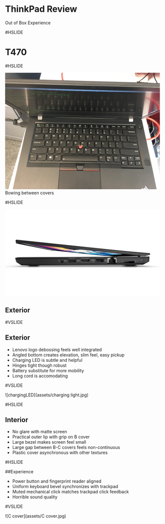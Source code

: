 
# ThinkPad Review

Out of Box Experience

#HSLIDE

# T470

#HSLIDE

![image of bowing](assets/IMG_2503.JPG)
Bowing between covers

#HSLIDE

![Acover](assets/opening.jpg)

## Exterior

#VSLIDE

## Exterior
- Lenovo logo debossing feels well integrated
- Angled bottom creates elevation, slim feel, easy pickup
- Charging LED is subtle and helpful
- Hinges tight though robust
- Battery substitute for more mobility
- Long cord is accomodating 

#VSLIDE

![chargingLED](assets/charging light.jpg)


#HSLIDE

## Interior
- No glare with matte screen
- Practical outer lip with grip on B cover
- Large bezel makes screen feel small
- Large gap between B-C covers feels non-continuous
- Plastic cover asynchronous with other textures
    
#HSLIDE

##Experience
- Power button and fingerprint reader aligned
- Uniform keyboard bevel synchronizes with trackpad
- Muted mechanical click matches trackpad click feedback
- Horrible sound quality

#VSLIDE

![C cover](assets/C cover.jpg)



